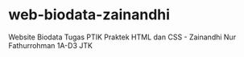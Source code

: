 # web-biodata-zainandhi
Website Biodata Tugas PTIK Praktek HTML dan CSS - Zainandhi Nur Fathurrohman 1A-D3 JTK
